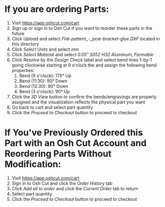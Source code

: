 
# If you are ordering Parts:
1) Visit https://app.oshcut.com/cart
2) Sign up or sign in to Osh Cut if you want to reorder these parts in the future
3) Click *Upload* and select *Flat-pattern_-_pcie-bracket-glue.DXF* located in this directory
4) Click *Select Units* and select *mm*
5) Click *Select Material* and select *0.05" 5052 H32 Aluminum, Formable*
6) Click *Resolve* by the *Design Check* label and select bend lines 1-by-1 going clockwise starting at 9 o'clock the and assign the following bend properties:
   1) Bend (9 o'clock): 175° Up
   2) Bend (11:30): 90° Down
   3) Bend (12:30): 90° Down
   4) Bend (3 o'clock): 90° Up
7) Click the *3D View* button to confirm the bends/engravings are properly assigned and the visualization reflects the physical part you want
8) Go back to cart and select part quantity
9) Click the *Proceed to Checkout* button to proceed to checkout

# If You've Previously Ordered this Part with an Osh Cut Account and Reordering Parts Without Modification:
1) Visit https://app.oshcut.com/cart
2) Sign in to Osh Cut and click the *Order History* tab
3) Click *Add all to order* and click the *Current Order* tab to return
4) Select part quantity
5) Click the *Proceed to Checkout* button to proceed to checkout

